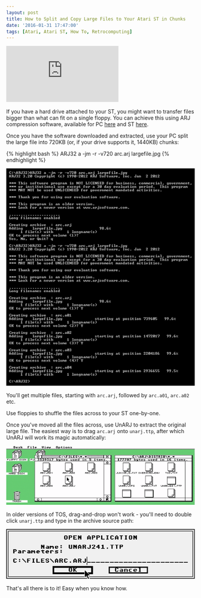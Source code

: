 ```yaml
---
layout: post
title: How to Split and Copy Large Files to Your Atari ST in Chunks
date: '2016-01-31 17:47:00'
tags: [Atari, Atari ST, How To, Retrocomputing]
---
```


<div class="youtube-container">
<iframe src="https://www.youtube.com/embed/UNkJJKaKd2w?rel=0" 
frameborder="0" allowfullscreen class="youtube-video"></iframe>
</div> 

If you have a hard drive attached to your ST, you might want to transfer files bigger than what can fit on a single floppy. You can achieve this using ARJ compression software, available for PC <a href="http://www.arjsoftware.com/arj32.htm" target="_blank">here</a> and ST <a href="https://sites.google.com/site/stessential/archiver-tools" target="_blank">here</a>.

Once you have the software downloaded and extracted, use your PC split the large file into 720KB (or, if your drive supports it, 1440KB) chunks:

{% highlight bash %}
ARJ32 a -jm -r -v720 arc.arj largefile.jpg
{% endhighlight %}

![](/img/posts/arj_split_file_into_720kb_chunks.png)

You'll get multiple files, starting with <code>arc.arj</code>, followed by <code>arc.a01</code>, <code>arc.a02</code> etc.

Use floppies to shuffle the files across to your ST one-by-one.

Once you've moved all the files across, use UnARJ to extract the original large file. The easiest way is to drag <code>arc.arj</code> onto <code>unarj.ttp</code>, after which UnARJ will work its magic automatically:

![](/img/posts/atari_st_unarj_file.gif)

In older versions of TOS, drag-and-drop won't work - you'll need to double click <code>unarj.ttp</code> and type in the archive source path:

![](/img/posts/atari_st_unarj.png)

That's all there is to it! Easy when you know how.
